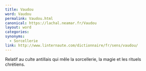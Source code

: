 ```yaml
---
title: Vaudou
word: Vaudou
permalink: Vaudou.html
canonical: https://lachal.neamar.fr/Vaudou
layout: word
categories:
synonyms:
  - Sorcellerie
link: http://www.linternaute.com/dictionnaire/fr/sens/vaudou/
---
```


Relatif au culte antillais qui mêle la sorcellerie, la magie et les rituels chrétiens. 


